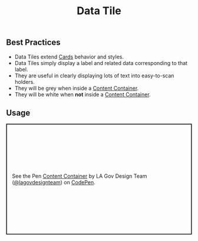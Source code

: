 ﻿---
title: Data Tile
summary: Data Tiles group related information about a category.
tags: data tile, group, information
layout: guide
eleventyNavigation:
  key: Data Tile
  parent: Components
  order: 155
  excerpt: Data Tiles group related information about a category.
  img: /img/illustrations/illus-data-tiles.svg
---

## Best Practices

- Data Tiles extend [Cards](/components/card) behavior and styles.
- Data Tiles simply display a label and related data corresponding to that label.
- They are useful in clearly displaying lots of text into easy-to-scan holders.
- They will be grey when inside a [Content Container](/components/content_container/).
- They will be white when **not** inside a [Content Container](/components/content_container/).

## Usage

<p class="codepen" data-height="300" data-default-tab="html,result" data-slug-hash="xbxMpyN" data-pen-title="Content Container" data-editable="true" data-user="lagovdesignteam" style="height: 300px; box-sizing: border-box; display: flex; align-items: center; justify-content: center; border: 2px solid; margin: 1em 0; padding: 1em;">
  <span>See the Pen <a href="https://codepen.io/lagovdesignteam/pen/xbxMpyN">
  Content Container</a> by LA Gov Design Team (<a href="https://codepen.io/lagovdesignteam">@lagovdesignteam</a>)
  on <a href="https://codepen.io">CodePen</a>.</span>
</p>
<script async src="https://public.codepenassets.com/embed/index.js"></script>
